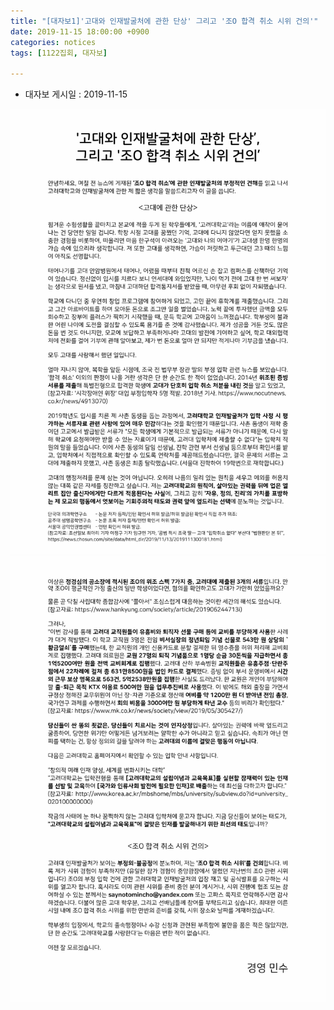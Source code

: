 ```yaml
---
title: "[대자보1]'고대와 인재발굴처에 관한 단상' 그리고 '조O 합격 취소 시위 건의'"
date: 2019-11-15 18:00:00 +0900
categories: notices
tags: [1122집회, 대자보]

---
```


* 대자보 게시일 : 2019-11-15

![](/asset/image/wp01-01.jpg) 
![](/asset/image/wp01-02.jpg) 

